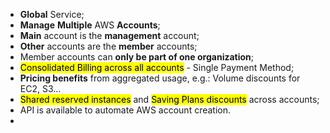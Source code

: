 - **Global** Service;
- **Manage** **Multiple** AWS **Accounts**;
- **Main** account is the **management** account;
- **Other** accounts are the **member** accounts;
- Member accounts can **only be part of one organization**;
- <mark class="hltr-green">Consolidated Billing across all accounts</mark> - Single Payment Method;
- **Pricing benefits** from aggregated usage, e.g.: Volume discounts for EC2, S3...
- <mark class="hltr-orange">Shared reserved instances</mark> and <mark class="hltr-green">Saving Plans discounts</mark> across accounts;
- API is available to automate AWS account creation.
- 